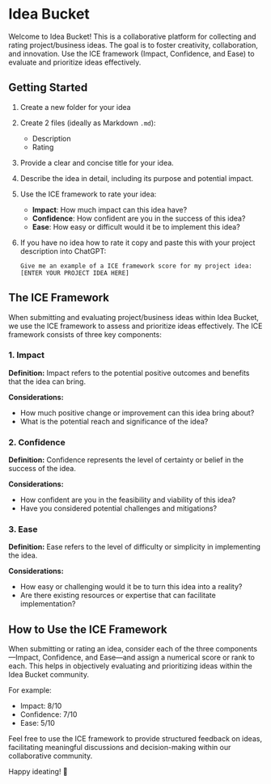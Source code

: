 # Idea Bucket

Welcome to Idea Bucket! This is a collaborative platform for collecting and rating project/business ideas. The goal is to foster creativity, collaboration, and innovation. Use the ICE framework (Impact, Confidence, and Ease) to evaluate and prioritize ideas effectively.

## Getting Started

1. Create a new folder for your idea
2. Create 2 files (ideally as Markdown ```.md```):
   - Description
   - Rating
3. Provide a clear and concise title for your idea.
4. Describe the idea in detail, including its purpose and potential impact.
5. Use the ICE framework to rate your idea:
   - **Impact**: How much impact can this idea have?
   - **Confidence**: How confident are you in the success of this idea?
   - **Ease**: How easy or difficult would it be to implement this idea?
6. If you have no idea how to rate it copy and paste this with your project description into ChatGPT:

   ``` ChatGPT
   Give me an example of a ICE framework score for my project idea: [ENTER YOUR PROJECT IDEA HERE]
   ```
   

## The ICE Framework

When submitting and evaluating project/business ideas within Idea Bucket, we use the ICE framework to assess and prioritize ideas effectively. The ICE framework consists of three key components:

### 1. Impact

**Definition:** Impact refers to the potential positive outcomes and benefits that the idea can bring.

**Considerations:**
- How much positive change or improvement can this idea bring about?
- What is the potential reach and significance of the idea?

### 2. Confidence

**Definition:** Confidence represents the level of certainty or belief in the success of the idea.

**Considerations:**
- How confident are you in the feasibility and viability of this idea?
- Have you considered potential challenges and mitigations?

### 3. Ease

**Definition:** Ease refers to the level of difficulty or simplicity in implementing the idea.

**Considerations:**
- How easy or challenging would it be to turn this idea into a reality?
- Are there existing resources or expertise that can facilitate implementation?

## How to Use the ICE Framework

When submitting or rating an idea, consider each of the three components—Impact, Confidence, and Ease—and assign a numerical score or rank to each. This helps in objectively evaluating and prioritizing ideas within the Idea Bucket community.

For example:
- Impact: 8/10
- Confidence: 7/10
- Ease: 5/10

Feel free to use the ICE framework to provide structured feedback on ideas, facilitating meaningful discussions and decision-making within our collaborative community.


Happy ideating! 🚀
